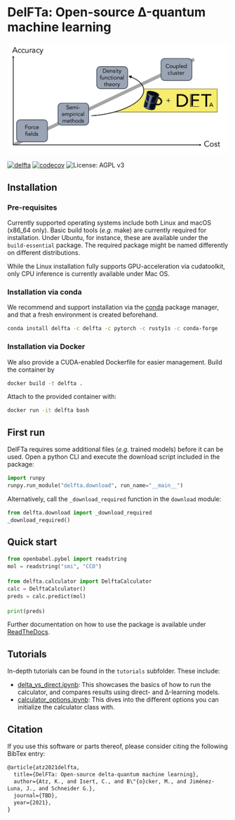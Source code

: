 # DelFTa: Open-source Δ-quantum machine learning
![](docs/delfta_overview.png)

[![delfta](https://github.com/josejimenezluna/delfta/actions/workflows/build.yml/badge.svg)](https://github.com/josejimenezluna/delfta/actions/workflows/build.yml)
[![codecov](https://codecov.io/gh/josejimenezluna/delfta/branch/master/graph/badge.svg?token=kMkZiUi0DZ)](https://codecov.io/gh/josejimenezluna/delfta)
![License: AGPL v3](https://img.shields.io/badge/License-AGPL%20v3-blue.svg)

## Installation

### Pre-requisites

Currently supported operating systems include both Linux and macOS (x86_64 only). Basic build tools (_e.g_. make) are currently required for installation. Under Ubuntu, for instance, these are available under the `build-essential` package. The required package might be named differently on different distributions.

While the Linux installation fully supports GPU-acceleration via cudatoolkit, only CPU inference is currently available under Mac OS.

### Installation via conda

We recommend and support installation via the [conda](https://docs.conda.io/en/latest/miniconda.html) package manager, and that a fresh environment is created beforehand. 

```bash
conda install delfta -c delfta -c pytorch -c rusty1s -c conda-forge
```


### Installation via Docker

We also provide a CUDA-enabled Dockerfile for easier management. Build the container by

```bash
docker build -t delfta . 
```

Attach to the provided container with:

```bash
docker run -it delfta bash
```

## First run

DelFTa requires some additional files (_e.g._ trained models) before it can be used. Open a python CLI and execute the download script included in the package:

```python
import runpy
runpy.run_module("delfta.download", run_name="__main__")
```

Alternatively, call the `_download_required` function in the `download` module:

```python
from delfta.download import _download_required
_download_required()
```

## Quick start

```python
from openbabel.pybel import readstring
mol = readstring("smi", "CCO")

from delfta.calculator import DelftaCalculator
calc = DelftaCalculator()
preds = calc.predict(mol)

print(preds)
```


Further documentation on how to use the package is available under [ReadTheDocs](http://toinclude.html).

## Tutorials

In-depth tutorials can be found in the `tutorials` subfolder. These include: 

- [delta_vs_direct.ipynb](tutorials/delta_vs_direct.ipynb): This showcases the basics of how to run the calculator, and compares results using direct- and Δ-learning models. 
- [calculator_options.ipynb](tutorials/calculator_options.ipynb): This dives into the different options you can initialize the calculator class with. 


## Citation

If you use this software or parts thereof, please consider citing the following BibTex entry:

```
@article{atz2021delfta,
  title={DelFTa: Open-source delta-quantum machine learning},
  author={Atz, K., and Isert, C., and B\"{o}cker, M., and Jiménez-Luna, J., and Schneider G.},
  journal={TBD},
  year={2021},
}
```
